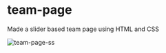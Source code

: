 # team-page
Made a slider based team page using HTML and CSS

![team-page-ss](https://user-images.githubusercontent.com/57658802/128053802-e2414bc7-592a-4e84-a604-b980f18cdad4.JPG)


